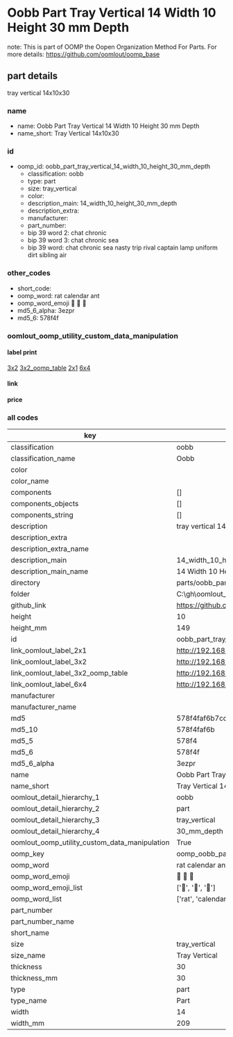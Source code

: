 # Oobb Part Tray Vertical 14 Width 10 Height 30 mm Depth  

note: This is part of OOMP the Oopen Organization Method For Parts. For more details: https://github.com/oomlout/oomp_base

##  part details
  



tray vertical 14x10x30



### name
* name: Oobb Part Tray Vertical 14 Width 10 Height 30 mm Depth
* name_short: Tray Vertical 14x10x30 
### id
* oomp_id: oobb_part_tray_vertical_14_width_10_height_30_mm_depth
  * classification: oobb
  * type: part
  * size: tray_vertical
  * color: 
  * description_main: 14_width_10_height_30_mm_depth
  * description_extra: 
  * manufacturer: 
  * part_number: 
  * bip 39 word 2: chat chronic
  * bip 39 word 3: chat chronic sea
  * bip 39 word: chat chronic sea nasty trip rival captain lamp uniform dirt sibling air

### other_codes
* short_code: 
* oomp_word: rat calendar ant
* oomp_word_emoji :rat: :calendar: :ant:
* md5_6_alpha: 3ezpr
* md5_6: 578f4f






### oomlout_oomp_utility_custom_data_manipulation
#### label print
[3x2](http://192.168.1.245:1112/?label=oomp%203ezpr)
[3x2_oomp_table](http://192.168.1.108:1112/?label=oomp%203ezpr)
[2x1](http://192.168.1.242:1112/?label=oomp%203ezpr)
[6x4](http://192.168.1.55:1112/?label=oomp%203ezpr)    

#### link

                              

#### price







### all codes 
| key | value |  
| --- | --- |  
| classification | oobb |  
| classification_name | Oobb |  
| color |  |  
| color_name |  |  
| components | [] |  
| components_objects | [] |  
| components_string | [] |  
| description | tray vertical 14x10x30 |  
| description_extra |  |  
| description_extra_name |  |  
| description_main | 14_width_10_height_30_mm_depth |  
| description_main_name | 14 Width 10 Height 30 mm Depth |  
| directory | parts/oobb_part_tray_vertical_14_width_10_height_30_mm_depth |  
| folder | C:\gh\oomlout_oobb_version_4_generated_parts\parts\oobb_part_tray_vertical_14_width_10_height_30_mm_depth |  
| github_link | https://github.com/oomlout/oomlout_oomp_part_src/tree/main/parts/oobb_part_tray_vertical_14_width_10_height_30_mm_depth |  
| height | 10 |  
| height_mm | 149 |  
| id | oobb_part_tray_vertical_14_width_10_height_30_mm_depth |  
| link_oomlout_label_2x1 | http://192.168.1.242:1112/?label=oomp%203ezpr |  
| link_oomlout_label_3x2 | http://192.168.1.245:1112/?label=oomp%203ezpr |  
| link_oomlout_label_3x2_oomp_table | http://192.168.1.108:1112/?label=oomp%203ezpr |  
| link_oomlout_label_6x4 | http://192.168.1.55:1112/?label=oomp%203ezpr |  
| manufacturer |  |  
| manufacturer_name |  |  
| md5 | 578f4faf6b7cc446eaf4693383ca1936 |  
| md5_10 | 578f4faf6b |  
| md5_5 | 578f4 |  
| md5_6 | 578f4f |  
| md5_6_alpha | 3ezpr |  
| name | Oobb Part Tray Vertical 14 Width 10 Height 30 mm Depth |  
| name_short | Tray Vertical 14x10x30  |  
| oomlout_detail_hierarchy_1 | oobb |  
| oomlout_detail_hierarchy_2 | part |  
| oomlout_detail_hierarchy_3 | tray_vertical |  
| oomlout_detail_hierarchy_4 | 30_mm_depth |  
| oomlout_oomp_utility_custom_data_manipulation | True |  
| oomp_key | oomp_oobb_part_tray_vertical_14_width_10_height_30_mm_depth |  
| oomp_word | rat calendar ant |  
| oomp_word_emoji | :rat: :calendar: :ant: |  
| oomp_word_emoji_list | [':rat:', ':calendar:', ':ant:'] |  
| oomp_word_list | ['rat', 'calendar', 'ant'] |  
| part_number |  |  
| part_number_name |  |  
| short_name |  |  
| size | tray_vertical |  
| size_name | Tray Vertical |  
| thickness | 30 |  
| thickness_mm | 30 |  
| type | part |  
| type_name | Part |  
| width | 14 |  
| width_mm | 209 |  

